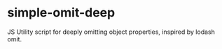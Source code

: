 # simple-omit-deep
JS Utility script for deeply omitting object properties, inspired by lodash omit.
